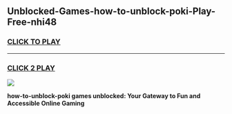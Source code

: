 
## Unblocked-Games-how-to-unblock-poki-Play-Free-nhi48
<h3>
<a href="https://premium76.site?title=how-to-unblock-poki&ref=18A1">CLICK TO PLAY</a></h3>
<hr>

<h3>
<a href="https://premium76.site?title=how-to-unblock-poki&ref=18A1">CLICK 2 PLAY</a>
  
</h3>

<a href="https://premium76.site?title=how-to-unblock-poki&ref=18A1"><img src="https://clearcache.store/games.png"></a>


**how-to-unblock-poki games unblocked: Your Gateway to Fun and Accessible Online Gaming**
